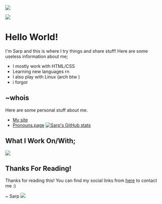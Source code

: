 
![ ](https://media.discordapp.net/attachments/1009937288802881649/1023719528254935131/starting.png?width=1025&height=123)

![](https://media.discordapp.net/attachments/1009937288802881649/1023717603614666812/lol.png?width=1025&height=381)
# Hello World!

I'm Sarp and this is where I try things and share stuff! Here are some useless information about me;

 - I mostly work with HTML/CSS
 - Learning new languages rn 
 - I also play with Linux (arch btw )
 - i forgor 

 ## ~whois
Here are some personal stuff about me. 
 - [My site](https://catboys.pics)
 - [Pronouns.page](https://en.pronouns.page/@s6rp)
 [![Sarp's GitHub stats](https://github-readme-stats.vercel.app/api?username=s6rp)](https://github.com/anuraghazra/github-readme-stats)


## What I Work On/With; 
![](https://cdn.discordapp.com/attachments/1009937288802881649/1023723483542323290/lang.png)

## Thanks For Reading!
Thanks for reading this! You can find my social links from [here](https://catboys.pics) to contact me :) 

~ Sarp
![ ](https://media.discordapp.net/attachments/1009937288802881649/1023719527990706196/ending.png?width=1025&height=123)

